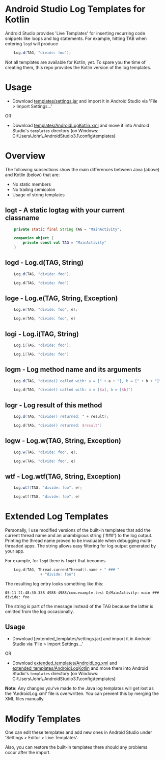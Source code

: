 # Android Studio Log Templates for Kotlin

Android Studio provides 'Live Templates' for inserting recurring code snippets like loops and log statements. For example, hitting TAB when entering `logd` will produce

```java
    Log.d(TAG, "divide: foo");
 ```
 
Not all templates are available for Kotlin, yet. To spare you the time of creating them, this repo provides the Kotlin version of the log templates.

# Usage

* Download [templates/settings.jar](/templates/settings.jar) and import it in Android Studio via 'File > Import Settings...'

OR

* Download [templates/AndroidLogKotlin.xml](/templates/AndroidLogKotlin.xml) and move it into Android Studio's `templates` directory (on Windows: C:\Users\John\\.AndroidStudio3.1\config\templates)

# Overview

The following subsections show the main differences between Java (above) and Kotlin (below) that are:
* No static members
* No trailing semicolon
* Usage of string templates

## logt - A static logtag with your current classname

```java
    private static final String TAG = "MainActivity";
```

```kotlin
    companion object {
        private const val TAG = "MainActivity"
    }
```

## logd - Log.d(TAG, String)

```java
    Log.d(TAG, "divide: foo");
```

```kotlin
    Log.d(TAG, "divide: foo")
```
    
## loge - Log.e(TAG, String, Exception)

```java
    Log.e(TAG, "divide: foo", e);
```

```kotlin
    Log.e(TAG, "divide: foo", e)
```

## logi - Log.i(TAG, String)

```java
    Log.i(TAG, "divide: foo");
```

```kotlin
    Log.i(TAG, "divide: foo")
```

## logm - Log method name and its arguments

```java
    Log.d(TAG, "divide() called with: a = [" + a + "], b = [" + b + "]");
```

```kotlin
    Log.d(TAG, "divide() called with: a = [$a], b = [$b]")
```

## logr - Log result of this method

```java
    Log.d(TAG, "divide() returned: " + result);
```

```kotlin
    Log.d(TAG, "divide() returned: $result")
```
    
## logw - Log.w(TAG, String, Exception)

```java
    Log.w(TAG, "divide: foo", e);
```

```kotlin
    Log.w(TAG, "divide: foo", e)
```
    
## wtf - Log.wtf(TAG, String, Exception)

```java
    Log.wtf(TAG, "divide: foo", e);
```

```kotlin
    Log.wtf(TAG, "divide: foo", e)
```
    
# Extended Log Templates

Personally, I use modified versions of the built-in templates that add the current thread name and an unambigious string ('###') to the log output. Printing the thread name proved to be invaluable when debugging multi-threaded apps. The string allows easy filtering for log output generated by your app.

For example, for `logd` there is `logdt` that becomes

```kotlin
    Log.d(TAG, Thread.currentThread().name + " ### "
                + "divide: foo")
```

The resulting log entry looks something like this:

    05-11 21:48:30.338 4988-4988/com.example.test D/MainActivity: main ### divide: foo

The string is part of the message instead of the TAG because the latter is omitted from the log occasionally.

## Usage

* Download [extended_templates/settings.jar] and import it in Android Studio via 'File > Import Settings...'

OR

* Download [extended_templates/AndroidLog.xml](/extended_templates/AndroidLog.xml) and [extended_templates/AndroidLogKotlin](/extended_templates/AndroidLogKotlin.xml) and move them into Android Studio's `templates` directory (on Windows: C:\Users\John\\.AndroidStudio3.1\config\templates)

**Note:** Any changes you've made to the Java log templates will get lost as the 'AndroidLog.xml' file is overwritten. You can prevent this by merging the XML files manually.

# Modify Templates

One can edit these templates and add new ones in Android Studio under 'Settings > Editor > Live Templates'.

Also, you can restore the built-in templates there should any problems occur after the import.
